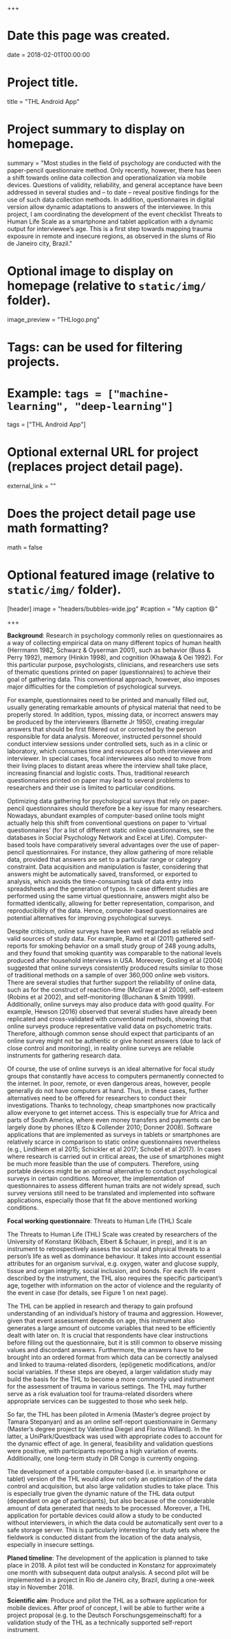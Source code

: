 +++
# Date this page was created.
date = 2018-02-01T00:00:00

# Project title.
title = "THL Android App"

# Project summary to display on homepage.
summary = "Most studies in the field of psychology are conducted with the paper-pencil questionnaire method. Only recently, however, there has been a shift towards online data collection and operationalization via mobile devices. Questions of validity, reliability, and general acceptance have been addressed in several studies and – to date – reveal positive findings for the use of such data collection methods. In addition, questionnaires in digital version allow dynamic adaptations to answers of the interviewee. In this project, I am coordinating the development of the event checklist Threats to Human Life Scale as a smartphone and tablet application with a dynamic output for interviewee’s age. This is a first step towards mapping trauma exposure in remote and insecure regions, as observed in the slums of Rio de Janeiro city, Brazil."

# Optional image to display on homepage (relative to `static/img/` folder).
image_preview = "THLlogo.png"

# Tags: can be used for filtering projects.
# Example: `tags = ["machine-learning", "deep-learning"]`
tags = ["THL Android App"]

# Optional external URL for project (replaces project detail page).
external_link = ""

# Does the project detail page use math formatting?
math = false

# Optional featured image (relative to `static/img/` folder).
[header]
image = "headers/bubbles-wide.jpg"
#caption = "My caption :smile:"

+++

**Background**: Research in psychology commonly relies on questionnaires as a way of collecting empirical data on many different topics of human health (Herrmann 1982, Schwarz & Oyserman 2001), such as behavior (Buss & Perry 1992), memory (Hinkin 1998), and cognition (Khawaja & Oei 1992). For this particular purpose, psychologists, clinicians, and researchers use sets of thematic questions printed on paper (questionnaires) to achieve their goal of gathering data. This conventional approach, however, also imposes major difficulties for the completion of psychological surveys.

For example, questionnaires need to be printed and manually filled out, usually generating remarkable amounts of physical material that need to be properly stored. In addition, typos, missing data, or incorrect answers may be produced by the interviewers (Barnette Jr 1950), creating irregular answers that should be first filtered out or corrected by the person responsible for data analysis. Moreover, instructed personnel should conduct interview sessions under controlled sets, such as in a clinic or laboratory, which consumes time and resources of both interviewee and interviewer. In special cases, focal interviewees also need to move from their living places to distant areas where the interview shall take place, increasing financial and logistic costs. Thus, traditional research questionnaires printed on paper may lead to several problems to researchers and their use is limited to particular conditions.

Optimizing data gathering for psychological surveys that rely on paper-pencil questionnaires should therefore be a key issue for many researchers. Nowadays, abundant examples of computer-based online tools might actually help this shift from conventional questions on paper to ‘virtual questionnaires’ (for a list of different static online questionnaires, see the databases in Social Psychology Network and Excel at Life). Computer-based tools have comparatively several advantages over the use of paper-pencil questionnaires. For instance, they allow gathering of more reliable data, provided that answers are set to a particular range or category constraint. Data acquisition and manipulation is faster, considering that answers might be automatically saved, transformed, or exported to analysis, which avoids the time-consuming task of data entry into spreadsheets and the generation of typos. In case different studies are performed using the same virtual questionnaire, answers might also be formatted identically, allowing for better representation, comparison, and reproducibility of the data. Hence, computer-based questionnaires are potential alternatives for improving psychological surveys.

Despite criticism, online surveys have been well regarded as reliable and valid sources of study data. For example, Ramo et al (2011) gathered self-reports for smoking behavior on a small study group of 248 young adults, and they found that smoking quantity was comparable to the national levels produced after household interviews in USA. Moreover, Gosling et al (2004) suggested that online surveys consistently produced results similar to those of traditional methods on a sample of over 360,000 online web visitors. There are several studies that further support the reliability of online data, such as for the construct of reaction-time (McGraw et al 2000), self-esteem (Robins et al 2002), and self-monitoring (Buchanan & Smith 1999). Additionally, online surveys may also produce data with good quality. For example, Hewson (2016) observed that several studies have already been replicated and cross-validated with conventional methods, showing that online surveys produce representative valid data on psychometric traits. Therefore, although common sense should expect that participants of an online survey might not be authentic or give honest answers (due to lack of close control and monitoring), in reality online surveys are reliable instruments for gathering research data.

Of course, the use of online surveys is an ideal alternative for focal study groups that constantly have access to computers permanently connected to the internet. In poor, remote, or even dangerous areas, however, people generally do not have computers at hand. Thus, in these cases, further alternatives need to be offered for researchers to conduct their investigations. Thanks to technology, cheap smartphones now practically allow everyone to get internet access. This is especially true for Africa and parts of South America, where even money transfers and payments can be largely done by phones (Etzo & Collender 2010; Donner 2008). Software applications that are implemented as surveys in tablets or smartphones are relatively scarce in comparison to static online questionnaires nevertheless (e.g., Lindhiem et al 2015; Schickler et al 2017; Schobel et al 2017). In cases where research is carried out in critical areas, the use of smartphones might be much more feasible than the use of computers. Therefore, using portable devices might be an optimal alternative to conduct psychological surveys in certain conditions. Moreover, the implementation of questionnaires to assess different human traits are not widely spread, such survey versions still need to be translated and implemented into software applications, especially those that fit the above mentioned working conditions.

**Focal working questionnaire**: Threats to Human Life (THL) Scale

The Threats to Human Life (THL) Scale was created by researchers of the University of Konstanz (Köbach, Elbert & Schauer, in prep), and it is an instrument to retrospectively assess the social and physical threats to a person’s life as well as dominance behaviour. It takes into account essential attributes for an organism survival, e.g. oxygen, water and glucose supply, tissue and organ integrity, social inclusion, and bonds. For each life event described by the instrument, the THL also requires the specific participant’s age, together with information on the actor of violence and the regularity of the event in case (for details, see Figure 1 on next page).

The THL can be applied in research and therapy to gain profound understanding of an individual’s history of trauma and aggression. However, given that event assessment depends on age, this instrument also generates a large amount of outcome variables that need to be efficiently dealt with later on. It is crucial that respondents have clear instructions before filling out the questionnaire, but it is still common to observe missing values and discordant answers. Furthermore, the answers have to be brought into an ordered format from which data can be correctly analysed and linked to trauma-related disorders, (epi)genetic modifications, and/or social variables. If these steps are obeyed, a larger validation study may build the basis for the THL to become a more commonly used instrument for the assessment of trauma in various settings. The THL may further serve as a risk evaluation tool for trauma-related disorders where appropriate services can be suggested to
those who seek help.

So far, the THL has been piloted in Armenia (Master’s degree project by Tamara Stepanyan) and as an online self-report questionnaire in Germany (Master’s degree project by Valentina Diegel and Florina Willand). In the latter, a UniPark/Questback was used with appropriate codes to account for the dynamic effect of age. In general, feasibility and validation questions were positive, with participants reporting a high variation of events. Additionally, one long-term study in DR Congo is currently ongoing.

The development of a portable computer-based (i.e. in smartphone or tablet) version of the THL would allow not only an optimization of the data control and acquisition, but also large validation studies to take place. This is especially true given the dynamic nature of the THL data output (dependant on age of participants), but also because of the considerable amount of data generated that needs to be processed. Moreover, a THL application for portable devices could allow a study to be conducted without interviewers, in which the data could be automatically sent over to a safe storage server. This is particularly interesting for study sets where the fieldwork is conducted distant from the location of the data analysis, especially in insecure settings.

**Planed timeline**: The development of the application is planned to take place in 2018. A pilot test will be conducted in Konstanz for approximately one month with subsequent data output analysis. A second pilot will be implemented in a project in Rio de Janeiro city, Brazil, during a one-week stay in November 2018.

**Scientific aim**: Produce and pilot the THL as a software application for mobile devices. After proof of concept, I will be able to further write a project proposal (e.g. to the Deutsch Forschungsgemeinschaft) for a validation study of the THL as a technically supported self-report instrument.
